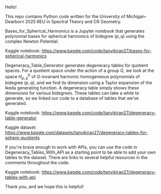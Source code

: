 Hello!

This repo contains Python code written for the University of Michigan-Dearborn 2025 REU in Spectral Theory and CR Geometry.

Bases_for_Spherical_Harmonics is a Jupyter notebook that generates polynomial bases for spherical harmonics of bidegree $(p,q)$ using the complex Newton Potential. 

Kaggle notebook: https://www.kaggle.com/code/tanvikiran27/bases-for-spherical-harmonics

Degeneracy_Table_Generator generates degeneracy tables for quotient spaces. For a quotient space under the action of a group $G$, we look at the space $H_{p,q}^G$ of $G$-invariant
harmonic homogeneous polynomials of bidegree $(p,q)$, and we find its dimension using a Taylor expansion of the Ikeda generating function. A degeneracy table simply 
shows these dimensions for various bidegrees. These tables can take a while to generate, so we linked our code to a database of tables that we've generated.

Kaggle notebook: https://www.kaggle.com/code/tanvikiran27/degeneracy-table-generator

Kaggle dataset: https://www.kaggle.com/datasets/tanvikiran27/degeneracy-tables-for-sphere-quotients

If you're brave enough to work with APIs, you can use the code in Degeneracy_Tables_With_API as a starting point to be able to add your own tables to the dataset. There are links to several helpful resources in the comments throughout the code.

Kaggle notebook: https://www.kaggle.com/code/tanvikiran27/degeneracy-tables-with-api

Thank you, and we hope this is helpful!
